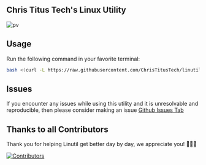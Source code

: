 ## Chris Titus Tech's Linux Utility
![pv](https://i.imgur.com/quoAwXf.png)

## Usage
Run the following command in your favorite terminal:
```bash
bash <(curl -L https://raw.githubusercontent.com/ChrisTitusTech/linutil/main/start.sh)
```
## Issues
If you encounter any issues while using this utility and it is unresolvable and reproducible, then please consider making an issue [Github Issues Tab](https://github.com/ChrisTitusTech/linutil/issues)

## Thanks to all Contributors
Thank you for helping Linutil get better day by day, we appreciate you! 🍻🍻🍻

[![Contributors](https://contrib.rocks/image?repo=ChrisTitusTech/linutil)](https://github.com/ChrisTitusTech/linutil/graphs/contributors)
